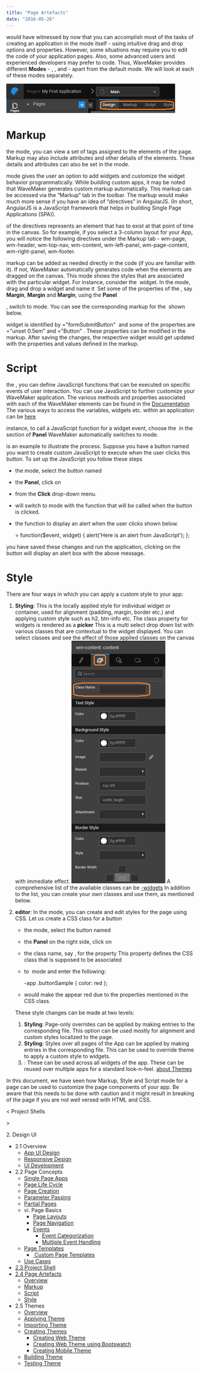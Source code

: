 ```yaml
---
title: "Page Artefacts"
date: "2016-05-26"
---
```


would have witnessed by now that you can accomplish most of the tasks of creating an application in the mode itself - using intuitive drag and drop options and properties. However, some situations may require you to edit the code of your application pages. Also, some advanced users and experienced developers may prefer to code. Thus, WaveMaker provides different **Modes** - [](#page-markup), [](#page-script), and [](#page-style)\- apart from the default mode. We will look at each of these modes separately.

[![](../assets/page_modes.png)](../assets/page_modes.png)

# Markup

the mode, you can view a set of tags assigned to the elements of the page. Markup may also include attributes and other details of the elements. These details and attributes can also be set in the mode.

mode gives the user an option to add widgets and customize the widget behavior programmatically. While building custom apps, it may be noted that WaveMaker generates custom markup automatically. This markup can be accessed via the “Markup” tab in the toolbar. The markup would make much more sense if you have an idea of “directives” in AngularJS. (In short, AngularJS is a JavaScript framework that helps in building Single Page Applications (SPA)).

of the directives represents an element that has to exist at that point of time in the canvas. So for example, if you select a 3-column layout for your App, you will notice the following directives under the Markup tab - wm-page, wm-header, wm-top-nav, wm-content, wm-left-panel, wm-page-content, wm-right-panel, wm-footer.

markup can be added as needed directly in the code (if you are familiar with it). If not, WaveMaker automatically generates code when the elements are dragged on the canvas. This mode shows the styles that are associated with the particular widget. For instance, consider the  widget. In the mode, drag and drop a widget and name it  Set some of the properties of the , say **Margin**, **Margin** and **Margin**, using the **Panel**

, switch to mode. You can see the corresponding markup for the  shown below.

 <wm-button class="btn-default" caption="Button" type="button" margin="unset 0.5em" 
name="formSubmitButton" on-click="formSubmitButtonClick($event, widget)"></wm-button>

widget is identified by \="formSubmitButton"  and some of the properties are \="unset 0.5em" and \="Button" . These properties can be modified in the markup. After saving the changes, the respective widget would get updated with the properties and values defined in the markup.

# Script

the , you can define JavaScript functions that can be executed on specific events of user interaction. You can use JavaScript to further customize your WaveMaker application. The various methods and properties associated with each of the WaveMaker elements can be found in the [Documentation](/studio/docs/index.html) The various ways to access the variables, widgets etc. within an application can be [here](/learn/app-development/variables/accessing-elements-via-javascript/ "Script Access to Widgets, Variables and more")

instance, to call a JavaScript function for a widget event, choose the  in the section of **Panel** WaveMaker automatically switches to mode.

is an example to illustrate the process. Suppose you have a button named  you want to create custom JavaScript to execute when the user clicks this button. To set up the JavaScript you follow these steps

- the mode, select the button named
- the **Panel**, click on
- from the **Click** drop-down menu.
- will switch to mode with the function that will be called when the button is clicked.
- the function to display an alert when the user clicks shown below.
    
     = function($event, widget) {
        alert('Here is an alert from JavaScript');
    };
    

you have saved these changes and run the application, clicking on the button will display an alert box with the above message.

# Style

There are four ways in which you can apply a custom style to your app:

1. **Styling**: This is the locally applied style for individual widget or container, used for alignment (padding, margin, border etc.) and applying custom style such as h2, btn-info etc. The class property for widgets is rendered as a **picker** This is a multi select drop down list with various classes that are contextual to the widget displayed. You can select classes and see the effect of those applied classes on the canvas with immediate effect. [![](../assets/styles.png)](../assets/styles.png) A comprehensive list of the available classes can be [\-widgets](../assets/wm-widgets.pdf) In addition to the list, you can create your own classes and use them, as mentioned below.
2. **editor**: In the mode, you can create and edit styles for the page using CSS. Let us create a CSS class for a button 
    
    - the mode, select the button named 
    - the **Panel** on the right side, click on
    - the class name, say , for the property This property defines the CSS class that is supposed to be associated
    - to  mode and enter the following:
        
        \-app .buttonSample {
            color: red
        };
        
    - would make the appear red due to the properties mentioned in the  CSS class.
    
    These style changes can be made at two levels:
    1. **Styling**: Page-only overrides can be applied by making entries to the corresponding file. This option can be used mostly for alignment and custom styles localized to the page.
    2. **Styling**: Styles over all pages of the App can be applied by making entries in the corresponding file. This can be used to override theme to apply a custom style to widgets.
    3. : These can be used across all widgets of the app. These can be reused over multiple apps for a standard look-n-feel. [about Themes](/learn/app-development/ui-design/themes/)

In this document, we have seen how Markup, Style and Script mode for a page can be used to customize the page components of your app. Be aware that this needs to be done with caution and it might result in breaking of the page if you are not well versed with HTML and CSS.

< Project Shells

\>

2\. Design UI

- 2.1 Overview
    - [App UI Design](/learn/app-development/ui-design/design-overview/#app-ui-design)
    - [Responsive Design](/learn/app-development/ui-design/design-overview/#responsive-design)
    - [UI Development](/learn/app-development/ui-design/design-overview/#ui-development)
- 2.2 Page Concepts
    - [Single Page Apps](/learn/app-development/ui-design/page-concepts/)
    - [Page Life Cycle](/learn/app-development/ui-design/page-concepts/#page-lifecycle)
    - [Page Creation](/learn/app-development/ui-design/page-creation/)
    - [Parameter Passing](/learn/app-development/ui-design/page-creation/#page-parameters)
    - [Partial Pages](/learn/app-development/ui-design/page-concepts/partial-pages/)
    - vi. Page Basics
        - [Page Layouts](/learn/app-development/ui-design/page-concepts/page-layouts/#page-layouts)
        - [Page Navigation](/learn/app-development/ui-design/page-concepts/page-layouts/#page-navigation)
        - [Events](/learn/app-development/ui-design/page-concepts/page-layouts/#events)
            - [Event Categorization](/learn/app-development/ui-design/page-concepts/page-layouts/#event-categorization)
            - [Multiple Event Handling](/learn/app-development/ui-design/page-concepts/page-layouts/#multiple-events)
    - [Page Templates](/learn/app-development/ui-design/page-concepts/page-templates/)
        - [ Custom Page Templates](/learn/app-development/ui-design/page-concepts/page-templates/#creating-page-templates)
    - [Use Cases](/learn/app-development/ui-design/use-cases-ui-design/)
- [2.3 Project Shell](/learn/app-development/ui-design/project-shells/)
- [2.4 Page Artefacts](#)
    - [Overview](#)
    - [Markup](#page-markup)
    - [Script](#page-script)
    - [Style](#page-style)
- 2.5 Themes
    - [Overview](/learn/app-development/ui-design/themes/)
    - [Applying Theme](/learn/app-development/ui-design/themes/#apply-theme)
    - [Importing Theme](/learn/app-development/ui-design/themes/#import-theme)
    - [Creating Themes](/learn/app-development/ui-design/themes/#create-theme)
        - [Creating Web Theme](/learn/app-development/ui-design/themes/#create-theme-web)
        - [Creating Web Theme using Bootswatch](/learn/app-development/ui-design/themes/#create-theme-bootswatch)
        - [Creating Mobile Theme](/learn/app-development/ui-design/themes/#create-theme-mobile)
    - [Building Theme](/learn/app-development/ui-design/themes/#build-theme)
    - [Testing Theme](/learn/app-development/ui-design/themes/#test-theme)
